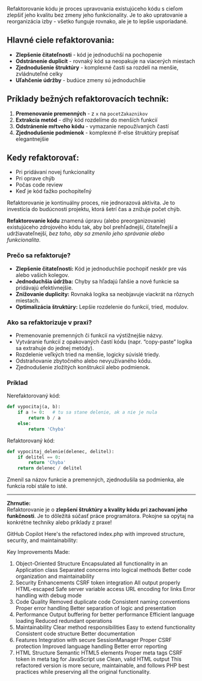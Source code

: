 Refaktorovanie kódu je proces upravovania existujúceho kódu s cieľom zlepšiť jeho kvalitu bez zmeny jeho funkcionality. Je to ako upratovanie a reorganizácia izby - všetko funguje rovnako, ale je to lepšie usporiadané.

## Hlavné ciele refaktorovania:

- **Zlepšenie čitateľnosti** - kód je jednoduchší na pochopenie
- **Odstránenie duplicít** - rovnaký kód sa neopakuje na viacerých miestach
- **Zjednodušenie štruktúry** - komplexné časti sa rozdelí na menšie, zvládnuteľné celky
- **Uľahčenie údržby** - budúce zmeny sú jednoduchšie

## Príklady bežných refaktorovacích techník:

1. **Premenovanie premenných** - z `x` na `pocetZakaznikov`
2. **Extrakcia metód** - dlhý kód rozdelíme do menších funkcií
3. **Odstránenie mŕtveho kódu** - vymazanie nepoužívaných častí
4. **Zjednodušenie podmienok** - komplexné if-else štruktúry prepísať elegantnejšie

## Kedy refaktorovať:

- Pri pridávaní novej funkcionality
- Pri oprave chýb
- Počas code review
- Keď je kód ťažko pochopiteľný

Refaktorovanie je kontinuálny proces, nie jednorazová aktivita. Je to investícia do budúcnosti projektu, ktorá šetrí čas a znižuje počet chýb.

**Refaktorovanie kódu** znamená úpravu (alebo preorganizovanie) existujúceho zdrojového kódu tak, aby bol prehľadnejší, čitateľnejší a udržiavateľnejší, *bez toho, aby sa zmenilo jeho správanie alebo funkcionalita*.

### Prečo sa refaktoruje?

- **Zlepšenie čitateľnosti:** Kód je jednoduchšie pochopiť neskôr pre vás alebo vašich kolegov.
- **Jednoduchšia údržba:** Chyby sa hľadajú ľahšie a nové funkcie sa pridávajú efektívnejšie.
- **Znižovanie duplicity:** Rovnaká logika sa neobjavuje viackrát na rôznych miestach.
- **Optimalizácia štruktúry:** Lepšie rozdelenie do funkcií, tried, modulov.

### Ako sa refaktorizuje v praxi?

- Premenovanie premenných či funkcií na výstižnejšie názvy.
- Vytváranie funkcií z opakovaných častí kódu (napr. “copy-paste” logika sa extrahuje do jednej metódy).
- Rozdelenie veľkých tried na menšie, logicky súvislé triedy.
- Odstraňovanie zbytočného alebo nevyužívaného kódu.
- Zjednodušenie zložitých konštrukcií alebo podmienok.

### Príklad

Nerefaktorovaný kód:

```python
def vypocitaj(a, b):
    if a != 0:   # tu sa stane delenie, ak a nie je nula
        return b / a  
    else:
        return 'Chyba'
```

Refaktorovaný kód:

```python
def vypocitaj_delenie(delenec, delitel):
    if delitel == 0:
        return 'Chyba'
    return delenec / delitel
```
Zmenil sa názov funkcie a premenných, zjednodušila sa podmienka, ale funkcia robí stále to isté.

---

**Zhrnutie:**  
Refaktorovanie je o **zlepšení štruktúry a kvality kódu pri zachovaní jeho funkčnosti**. Je to dôležitá súčasť práce programátora. Pokojne sa opýtaj na konkrétne techniky alebo príklady z praxe!




GitHub Copilot
Here's the refactored index.php with improved structure, security, and maintainability:

Key Improvements Made:
1. Object-Oriented Structure
Encapsulated all functionality in an Application class
Separated concerns into logical methods
Better code organization and maintainability
2. Security Enhancements
CSRF token integration
All output properly HTML-escaped
Safe server variable access
URL encoding for links
Error handling with debug mode
3. Code Quality
Removed duplicate code
Consistent naming conventions
Proper error handling
Better separation of logic and presentation
4. Performance
Output buffering for better performance
Efficient language loading
Reduced redundant operations
5. Maintainability
Clear method responsibilities
Easy to extend functionality
Consistent code structure
Better documentation
6. Features
Integration with secure SessionManager
Proper CSRF protection
Improved language handling
Better error reporting
7. HTML Structure
Semantic HTML5 elements
Proper meta tags
CSRF token in meta tag for JavaScript use
Clean, valid HTML output
This refactored version is more secure, maintainable, and follows PHP best practices while preserving all the original functionality.
